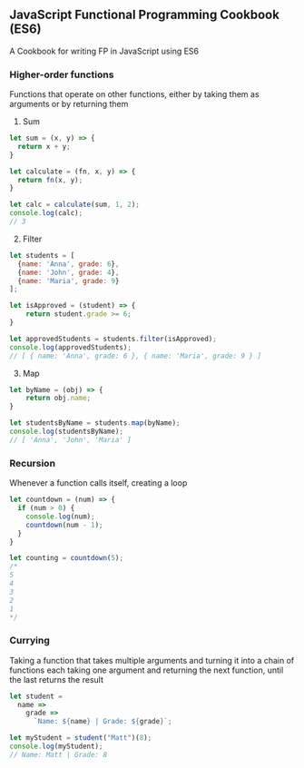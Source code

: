 ## JavaScript Functional Programming Cookbook (ES6)
A Cookbook for writing FP in JavaScript using ES6

### Higher-order functions
Functions that operate on other functions, either by taking them as arguments or by returning them

1) Sum

```javascript
let sum = (x, y) => {
  return x + y;
}

let calculate = (fn, x, y) => {
  return fn(x, y);
}

let calc = calculate(sum, 1, 2);
console.log(calc);
// 3
```

2) Filter

```javascript
let students = [
  {name: 'Anna', grade: 6},
  {name: 'John', grade: 4},
  {name: 'Maria', grade: 9}
];

let isApproved = (student) => {
    return student.grade >= 6;
}

let approvedStudents = students.filter(isApproved);
console.log(approvedStudents);
// [ { name: 'Anna', grade: 6 }, { name: 'Maria', grade: 9 } ]
```

3) Map
```javascript
let byName = (obj) => {
    return obj.name;
}

let studentsByName = students.map(byName);
console.log(studentsByName);
// [ 'Anna', 'John', 'Maria' ]
```

### Recursion
Whenever a function calls itself, creating a loop

```javascript
let countdown = (num) => {
  if (num > 0) {
    console.log(num);
    countdown(num - 1);
  }
}

let counting = countdown(5);
/*
5
4
3
2
1
*/
```

### Currying
Taking a function that takes multiple arguments and turning it into a chain of functions each taking one argument and returning the next function, until the last returns the result


```javascript
let student =
  name =>
    grade =>
      `Name: ${name} | Grade: ${grade}`;

let myStudent = student("Matt")(8);
console.log(myStudent);
// Name: Matt | Grade: 8
```
